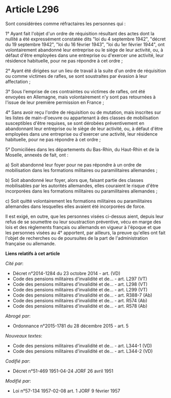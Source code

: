 # Article L296

Sont considérées comme réfractaires les personnes qui :

1° Ayant fait l'objet d'un ordre de réquisition résultant des actes dont la nullité a été expressément constatée dits "loi du
4 septembre 1942", "décret du 19 septembre 1942", "loi du 16 février 1943", "loi du 1er février 1944", ont volontairement
abandonné leur entreprise ou le siège de leur activité, ou, à défaut d'être employées dans une entreprise ou d'exercer une
activité, leur résidence habituelle, pour ne pas répondre à cet ordre ;

2° Ayant été dirigées sur un lieu de travail à la suite d'un ordre de réquisition ou comme victimes de rafles, se sont
soustraites par évasion à leur affectation ;

3° Sous l'emprise de ces contraintes ou victimes de rafles, ont été envoyées en Allemagne, mais volontairement n'y sont pas
retournées à l'issue de leur première permission en France ;

4° Sans avoir reçu l'ordre de réquisition ou de mutation, mais inscrites sur les listes de main-d'oeuvre ou appartenant à des
classes de mobilisation susceptibles d'être requises, se sont dérobées préventivement en abandonnant leur entreprise ou le
siège de leur activité, ou, à défaut d'être employées dans une entreprise ou d'exercer une activité, leur résidence
habituelle, pour ne pas répondre à cet ordre ;

5° Domiciliées dans les départements du Bas-Rhin, du Haut-Rhin et de la Moselle, annexés de fait, ont :

a) Soit abandonné leur foyer pour ne pas répondre à un ordre de mobilisation dans les formations militaires ou paramilitaires
allemandes ;

b) Soit abandonné leur foyer, alors que, faisant partie des classes mobilisables par les autorités allemandes, elles
couraient le risque d'être incorporées dans les formations militaires ou paramilitaires allemandes ;

c) Soit quitté volontairement les formations militaires ou paramilitaires allemandes dans lesquelles elles avaient été
incorporées de force.

Il est exigé, en outre, que les personnes visées ci-dessus aient, depuis leur refus de se soumettre ou leur soustraction
préventive, vécu en marge des lois et des règlements français ou allemands en vigueur à l'époque et que les personnes visées
au 4° apportent, par ailleurs, la preuve qu'elles ont fait l'objet de recherches ou de poursuites de la part de
l'administration française ou allemande.

**Liens relatifs à cet article**

_Cité par_:

  - Décret n°2014-1284 du 23 octobre 2014 - art. (VD)
  - Code des pensions militaires d'invalidité et de... - art. L297 (VT)
  - Code des pensions militaires d'invalidité et de... - art. L298 (VT)
  - Code des pensions militaires d'invalidité et de... - art. L299 (VT)
  - Code des pensions militaires d'invalidité et de... - art. R388-7 (Ab)
  - Code des pensions militaires d'invalidité et de... - art. R574 (Ab)
  - Code des pensions militaires d'invalidité et de... - art. R578 (Ab)

_Abrogé par_:

  - Ordonnance n°2015-1781 du 28 décembre 2015 - art. 5

_Nouveaux textes_:

  - Code des pensions militaires d'invalidité et de... - art. L344-1 (VD)
  - Code des pensions militaires d'invalidité et de... - art. L344-2 (VD)

_Codifié par_:

  - Décret n°51-469 1951-04-24 JORF 26 avril 1951

_Modifié par_:

  - Loi n°57-134 1957-02-08 art. 1 JORF 9 février 1957
